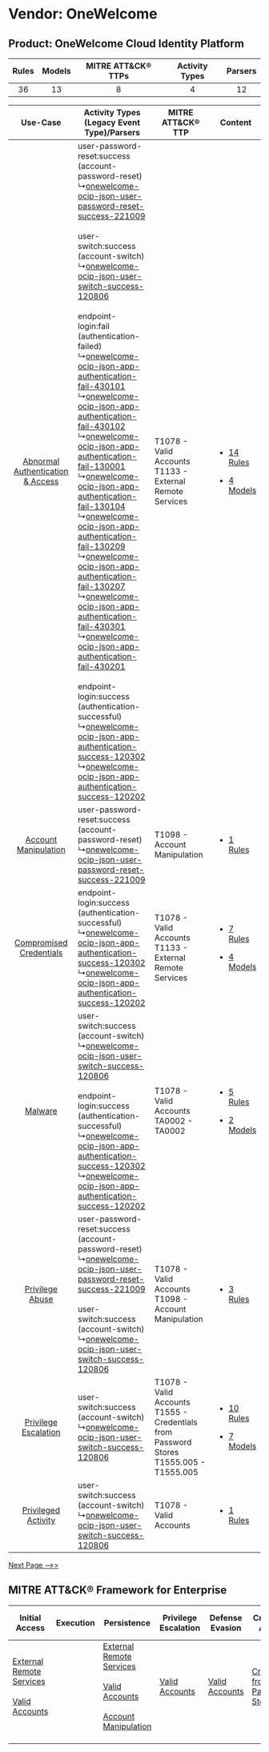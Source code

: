 Vendor: OneWelcome
==================
Product: OneWelcome Cloud Identity Platform
-------------------------------------------
| Rules | Models | MITRE ATT&CK® TTPs | Activity Types | Parsers |
|:-----:|:------:|:------------------:|:--------------:|:-------:|
|  36   |   13   |         8          |       4        |   12    |

|    Use-Case    | Activity Types (Legacy Event Type)/Parsers    | MITRE ATT&CK® TTP    | Content    |
|:----:| ---- | ---- | ---- |
| [Abnormal Authentication & Access](../../../UseCases/uc_abnormal_authentication_&_access.md) |  user-password-reset:success (account-password-reset)<br> ↳[onewelcome-ocip-json-user-password-reset-success-221009](Ps/pC_onewelcomeocipjsonuserpasswordresetsuccess221009.md)<br><br> user-switch:success (account-switch)<br> ↳[onewelcome-ocip-json-user-switch-success-120806](Ps/pC_onewelcomeocipjsonuserswitchsuccess120806.md)<br><br> endpoint-login:fail (authentication-failed)<br> ↳[onewelcome-ocip-json-app-authentication-fail-430101](Ps/pC_onewelcomeocipjsonappauthenticationfail430101.md)<br> ↳[onewelcome-ocip-json-app-authentication-fail-430102](Ps/pC_onewelcomeocipjsonappauthenticationfail430102.md)<br> ↳[onewelcome-ocip-json-app-authentication-fail-130001](Ps/pC_onewelcomeocipjsonappauthenticationfail130001.md)<br> ↳[onewelcome-ocip-json-app-authentication-fail-130104](Ps/pC_onewelcomeocipjsonappauthenticationfail130104.md)<br> ↳[onewelcome-ocip-json-app-authentication-fail-130209](Ps/pC_onewelcomeocipjsonappauthenticationfail130209.md)<br> ↳[onewelcome-ocip-json-app-authentication-fail-130207](Ps/pC_onewelcomeocipjsonappauthenticationfail130207.md)<br> ↳[onewelcome-ocip-json-app-authentication-fail-430301](Ps/pC_onewelcomeocipjsonappauthenticationfail430301.md)<br> ↳[onewelcome-ocip-json-app-authentication-fail-430201](Ps/pC_onewelcomeocipjsonappauthenticationfail430201.md)<br><br> endpoint-login:success (authentication-successful)<br> ↳[onewelcome-ocip-json-app-authentication-success-120302](Ps/pC_onewelcomeocipjsonappauthenticationsuccess120302.md)<br> ↳[onewelcome-ocip-json-app-authentication-success-120202](Ps/pC_onewelcomeocipjsonappauthenticationsuccess120202.md)<br> | T1078 - Valid Accounts<br>T1133 - External Remote Services<br>    | [<ul><li>14 Rules</li></ul><ul><li>4 Models</li></ul>](RM/r_m_onewelcome_onewelcome_cloud_identity_platform_Abnormal_Authentication_&_Access.md) |
|    [Account Manipulation](../../../UseCases/uc_account_manipulation.md)    |  user-password-reset:success (account-password-reset)<br> ↳[onewelcome-ocip-json-user-password-reset-success-221009](Ps/pC_onewelcomeocipjsonuserpasswordresetsuccess221009.md)<br>    | T1098 - Account Manipulation<br>    | [<ul><li>1 Rules</li></ul>](RM/r_m_onewelcome_onewelcome_cloud_identity_platform_Account_Manipulation.md)    |
|          [Compromised Credentials](../../../UseCases/uc_compromised_credentials.md)          |  endpoint-login:success (authentication-successful)<br> ↳[onewelcome-ocip-json-app-authentication-success-120302](Ps/pC_onewelcomeocipjsonappauthenticationsuccess120302.md)<br> ↳[onewelcome-ocip-json-app-authentication-success-120202](Ps/pC_onewelcomeocipjsonappauthenticationsuccess120202.md)<br>    | T1078 - Valid Accounts<br>T1133 - External Remote Services<br>    | [<ul><li>7 Rules</li></ul><ul><li>4 Models</li></ul>](RM/r_m_onewelcome_onewelcome_cloud_identity_platform_Compromised_Credentials.md)    |
|    [Malware](../../../UseCases/uc_malware.md)    |  user-switch:success (account-switch)<br> ↳[onewelcome-ocip-json-user-switch-success-120806](Ps/pC_onewelcomeocipjsonuserswitchsuccess120806.md)<br><br> endpoint-login:success (authentication-successful)<br> ↳[onewelcome-ocip-json-app-authentication-success-120302](Ps/pC_onewelcomeocipjsonappauthenticationsuccess120302.md)<br> ↳[onewelcome-ocip-json-app-authentication-success-120202](Ps/pC_onewelcomeocipjsonappauthenticationsuccess120202.md)<br>    | T1078 - Valid Accounts<br>TA0002 - TA0002<br>    | [<ul><li>5 Rules</li></ul><ul><li>2 Models</li></ul>](RM/r_m_onewelcome_onewelcome_cloud_identity_platform_Malware.md)    |
|    [Privilege Abuse](../../../UseCases/uc_privilege_abuse.md)    |  user-password-reset:success (account-password-reset)<br> ↳[onewelcome-ocip-json-user-password-reset-success-221009](Ps/pC_onewelcomeocipjsonuserpasswordresetsuccess221009.md)<br><br> user-switch:success (account-switch)<br> ↳[onewelcome-ocip-json-user-switch-success-120806](Ps/pC_onewelcomeocipjsonuserswitchsuccess120806.md)<br>    | T1078 - Valid Accounts<br>T1098 - Account Manipulation<br>    | [<ul><li>3 Rules</li></ul>](RM/r_m_onewelcome_onewelcome_cloud_identity_platform_Privilege_Abuse.md)    |
|    [Privilege Escalation](../../../UseCases/uc_privilege_escalation.md)    |  user-switch:success (account-switch)<br> ↳[onewelcome-ocip-json-user-switch-success-120806](Ps/pC_onewelcomeocipjsonuserswitchsuccess120806.md)<br>    | T1078 - Valid Accounts<br>T1555 - Credentials from Password Stores<br>T1555.005 - T1555.005<br> | [<ul><li>10 Rules</li></ul><ul><li>7 Models</li></ul>](RM/r_m_onewelcome_onewelcome_cloud_identity_platform_Privilege_Escalation.md)    |
|    [Privileged Activity](../../../UseCases/uc_privileged_activity.md)    |  user-switch:success (account-switch)<br> ↳[onewelcome-ocip-json-user-switch-success-120806](Ps/pC_onewelcomeocipjsonuserswitchsuccess120806.md)<br>    | T1078 - Valid Accounts<br>    | [<ul><li>1 Rules</li></ul>](RM/r_m_onewelcome_onewelcome_cloud_identity_platform_Privileged_Activity.md)    |
[Next Page -->>](2_ds_onewelcome_onewelcome_cloud_identity_platform.md)

MITRE ATT&CK® Framework for Enterprise
--------------------------------------
| Initial Access                                                                                                                                   | Execution | Persistence                                                                                                                                                                                                               | Privilege Escalation                                                | Defense Evasion                                                     | Credential Access                                                                     | Discovery | Lateral Movement | Collection | Command and Control                                                                                                                       | Exfiltration | Impact |
| ------------------------------------------------------------------------------------------------------------------------------------------------ | --------- | ------------------------------------------------------------------------------------------------------------------------------------------------------------------------------------------------------------------------- | ------------------------------------------------------------------- | ------------------------------------------------------------------- | ------------------------------------------------------------------------------------- | --------- | ---------------- | ---------- | ----------------------------------------------------------------------------------------------------------------------------------------- | ------------ | ------ |
| [External Remote Services](https://attack.mitre.org/techniques/T1133)<br><br>[Valid Accounts](https://attack.mitre.org/techniques/T1078)<br><br> |           | [External Remote Services](https://attack.mitre.org/techniques/T1133)<br><br>[Valid Accounts](https://attack.mitre.org/techniques/T1078)<br><br>[Account Manipulation](https://attack.mitre.org/techniques/T1098)<br><br> | [Valid Accounts](https://attack.mitre.org/techniques/T1078)<br><br> | [Valid Accounts](https://attack.mitre.org/techniques/T1078)<br><br> | [Credentials from Password Stores](https://attack.mitre.org/techniques/T1555)<br><br> |           |                  |            | [Proxy: Multi-hop Proxy](https://attack.mitre.org/techniques/T1090/003)<br><br>[Proxy](https://attack.mitre.org/techniques/T1090)<br><br> |              |        |